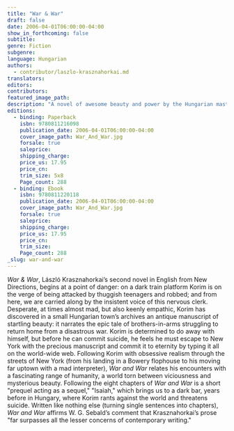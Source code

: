 ```yaml
---
title: "War & War"
draft: false
date: 2006-04-01T06:00:00-04:00
show_in_forthcoming: false
subtitle:
genre: Fiction
subgenre:
language: Hungarian
authors:
  - contributor/laszlo-krasznahorkai.md
translators:
editors:
contributors:
featured_image_path:
description: "A novel of awesome beauty and power by the Hungarian master, László Krasznahorkai. Winner of a 2005 PEN Translation Fund Award. "
editions:
  - binding: Paperback
    isbn: 9780811216098
    publication_date: 2006-04-01T06:00:00-04:00
    cover_image_path: War_And_War.jpg
    forsale: true
    saleprice:
    shipping_charge:
    price_us: 17.95
    price_cn:
    trim_size: 5x8
    Page_count: 288
  - binding: Ebook
    isbn: 9780811220118
    publication_date: 2006-04-01T06:00:00-04:00
    cover_image_path: War_And_War.jpg
    forsale: true
    saleprice:
    shipping_charge:
    price_us: 17.95
    price_cn:
    trim_size:
    Page_count: 288
_slug: war-and-war
---
```


_War & War_, László Krasznahorkai’s second novel in English from New Directions, begins at a point of danger: on a dark train platform Korim is on the verge of being attacked by thuggish teenagers and robbed; and from here, we are carried along by the insistent voice of this nervous clerk. Desperate, at times almost mad, but also keenly empathic, Korim has discovered in a small Hungarian town’s archives an antique manuscript of startling beauty: it narrates the epic tale of brothers-in-arms struggling to return home from a disastrous war. Korim is determined to do away with himself, but before he can commit suicide, he feels he must escape to New York with the precious manuscript and commit it to eternity by typing it all on the world-wide web. Following Korim with obsessive realism through the streets of New York (from his landing in a Bowery flophouse to his moving far uptown with a mad interpreter), _War and War_ relates his encounters with a fascinating range of humanity, a world torn between viciousness and mysterious beauty. Following the eight chapters of _War and War_ is a short "prequel acting as a sequel," "Isaiah," which brings us to a dark bar, years before in Hungary, where Korim rants against the world and threatens suicide. Written like nothing else (turning single sentences into chapters), _War and War_ affirms W. G. Sebald’s comment that Krasznahorkai’s prose "far surpasses all the lesser concerns of contemporary writing."

